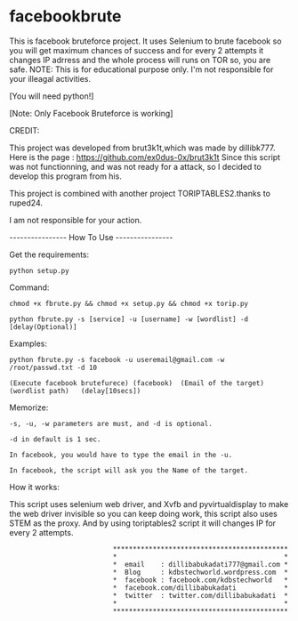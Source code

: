 # facebookbrute
This is facebook bruteforce project. It uses Selenium to brute facebook so you will get maximum chances of success and for every 2 attempts it changes IP adrress and the whole process will runs on TOR so, you are safe. NOTE: This is for educational purpose only. I'm not responsible for your illeagal activities.

[You will need python!]

[Note: Only Facebook Bruteforce is working]

CREDIT:

  This project was developed from brut3k1t,which was made by dillibk777.
  Here is the page : https://github.com/ex0dus-0x/brut3k1t
  Since this script was not functionning, and was not ready for a attack, so I decided to develop this program from his.

  This project is combined with another project TORIPTABLES2.thanks to ruped24.


I am not responsible for your action.



----------------  How To Use ----------------

Get the requirements:

    python setup.py

Command:

    chmod +x fbrute.py && chmod +x setup.py && chmod +x torip.py

    python fbrute.py -s [service] -u [username] -w [wordlist] -d [delay(Optional)]

Examples:

  

    python fbrute.py -s facebook -u useremail@gmail.com -w /root/passwd.txt -d 10

    (Execute facebook brutefurece) (facebook)  (Email of the target)  (wordlist path)   (delay[10secs])


  

Memorize:

    -s, -u, -w parameters are must, and -d is optional.

    -d in default is 1 sec.

    In facebook, you would have to type the email in the -u.

    In facebook, the script will ask you the Name of the target.

How it works:

   This script uses selenium web driver, and Xvfb and pyvirtualdisplay to make the web driver invisible so you can keep doing work, this script also uses STEM as the proxy. And by using toriptables2 script it will changes IP for every 2 attempts.

                              ********************************************
                              *                                          *
                              *  email    : dillibabukadati777@gmail.com *
                              *  Blog     : kdbstechworld.wordpress.com  *
                              *  facebook : facebook.com/kdbstechworld   *
                              *  facebook.com/dillibabukadati            *
                              *  twitter  : twitter.com/dillibabukadati  *
                              *                                          *
                              ********************************************
